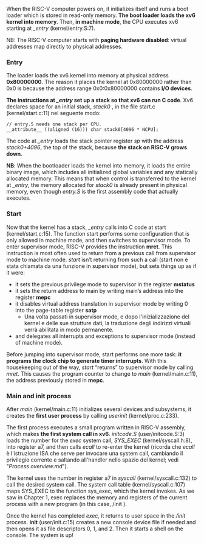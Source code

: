 When the RISC-V computer powers on, it initializes itself and runs a boot loader which is stored in read-only memory. __The boot loader loads the xv6 kernel into memory__. Then, __in machine mode__, the CPU executes xv6 starting at _\_entry_ (kernel/entry.S:7). 

NB: The RISC-V computer starts with __paging hardware disabled__: virtual addresses map directly to physical addresses.

### Entry
The loader loads the xv6 kernel into memory at physical address __0x80000000__. The reason it places the kernel at 0x80000000 rather than 0x0 is because the address range 0x0:0x80000000 contains __I/O devices__.

__The instructions at _\_entry_ set up a stack so that xv6 can run C code__. Xv6 declares space for an initial stack, _stack0_ , in the file start.c (kernel/start.c:11) nel seguente modo: 

    // entry.S needs one stack per CPU.
    __attribute__ ((aligned (16))) char stack0[4096 * NCPU];

The code at _\_entry_ loads the stack pointer register _sp_ with the address _stack0+4096_, the top of the stack, because __the stack on RISC-V grows down__. 

__NB__: When the bootloader loads the kernel into memory, it loads the entire binary image, which includes all initialized global variables and any statically allocated memory. This means that when control is transferred to the kernel at _\_entry_, the memory allocated for _stack0_ is already present in physical memory, even though _entry.S_ is the first assembly code that actually executes.

### Start
Now that the kernel has a stack, _\_entry_ calls into C code at start (kernel/start.c:15). The function start performs some configuration that is only allowed in machine mode, and then switches to supervisor mode. To enter supervisor mode, RISC-V provides the instruction __mret__. This instruction is most often used to return from a previous call from supervisor mode to machine mode. _start_ isn’t returning from such a call (start non è stata chiamata da una funzione in supervisor mode), but sets things up as if it were:
- it sets the previous privilege mode to supervisor in the register __mstatus__
- it sets the return address to main by writing main’s address into the register __mepc__
- it disables virtual address translation in supervisor mode by writing 0 into the page-table register __satp__
    - Una volta passati in supervisor mode, e dopo l'inizializzazione del kernel e delle sue strutture dati, la traduzione degli indirizzi virtuali verrà abilitata in modo permanente.
- and delegates all interrupts and exceptions to supervisor mode (instead of machine mode).

Before jumping into supervisor mode, start performs one more task: __it programs the clock chip to generate timer interrupts__. With this housekeeping out of the way, _start_ “returns” to supervisor mode by calling _mret_. This causes the program counter to change to _main_ (kernel/main.c:11), the address previously stored in __mepc__.

### Main and init process
After _main_ (kernel/main.c:11) initializes several devices and subsystems, it creates the __first user process__ by calling _userinit_ (kernel/proc.c:233). 

The first process executes a small program written in RISC-V assembly, which makes __the first system call in xv6__. _initcode.S_ (user/initcode.S:3) loads the number for the _exec_ system call, _SYS_EXEC_ (kernel/syscall.h:8), into register a7, and then calls _ecall_ to re-enter the kernel (ricorda che _ecall_ è l'istruzione ISA che serve per invocare una system call, cambiando il privilegio corrente e saltando all'handler nello spazio del kernel; vedi "_Process overview.md_").

The kernel uses the number in register a7 in _syscall_ (kernel/syscall.c:132) to call the desired system call. The system call table (kernel/syscall.c:107) maps SYS_EXEC to the function sys_exec, which the kernel invokes. As we saw in Chapter 1, exec replaces the memory and registers of the current process with a new program (in this case, /init ).

Once the kernel has completed _exec_, it returns to user space in the _/init_ process. __init__ (user/init.c:15) creates a new console device file if needed and then opens it as file descriptors 0, 1, and 2. Then it starts a shell on the console. The system is up!